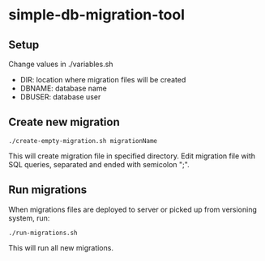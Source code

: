 simple-db-migration-tool
========================

## Setup

Change values in ./variables.sh

* DIR: location where migration files will be created
* DBNAME: database name
* DBUSER: database user


## Create new migration

    ./create-empty-migration.sh migrationName
    
This will create migration file in specified directory. Edit migration file with SQL queries, separated and ended with semicolon ";".

## Run migrations

When migrations files are deployed to server or picked up from versioning system, run:

    ./run-migrations.sh
    
This will run all new migrations.
